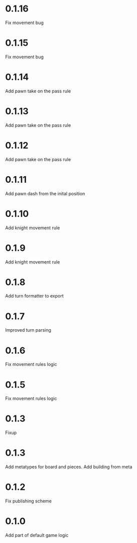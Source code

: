# 0.1.16

Fix movement bug

# 0.1.15

Fix movement bug

# 0.1.14

Add pawn take on the pass rule

# 0.1.13

Add pawn take on the pass rule

# 0.1.12

Add pawn take on the pass rule

# 0.1.11

Add pawn dash from the inital position

# 0.1.10

Add knight movement rule

# 0.1.9

Add knight movement rule

# 0.1.8

Add turn formatter to export

# 0.1.7

Improved turn parsing

# 0.1.6

Fix movement rules logic

# 0.1.5

Fix movement rules logic

# 0.1.3

Fixup

# 0.1.3

Add metatypes for board and pieces.
Add building from meta

# 0.1.2

Fix publishing scheme

# 0.1.0

Add part of default game logic
